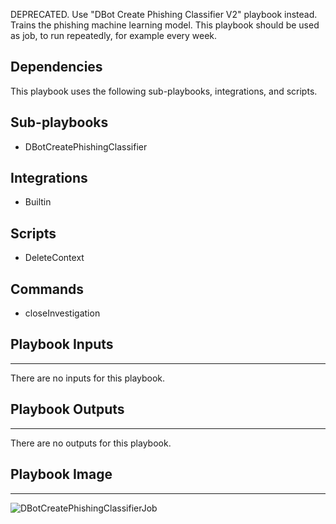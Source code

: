 DEPRECATED. Use "DBot Create Phishing Classifier V2" playbook instead. Trains the phishing machine learning model. This playbook should be used as job, to run repeatedly, for example every week. 

## Dependencies
This playbook uses the following sub-playbooks, integrations, and scripts.

## Sub-playbooks
* DBotCreatePhishingClassifier

## Integrations
* Builtin

## Scripts
* DeleteContext

## Commands
* closeInvestigation

## Playbook Inputs
---
There are no inputs for this playbook.

## Playbook Outputs
---
There are no outputs for this playbook.

## Playbook Image
---
![DBotCreatePhishingClassifierJob](https://raw.githubusercontent.com/cvescan/cvescan/1bdd5229392bd86f0cc58265a24df23ee3f7e662/docs/images/playbooks/DBot_Create_Phishing_Classifier_Job.png)
